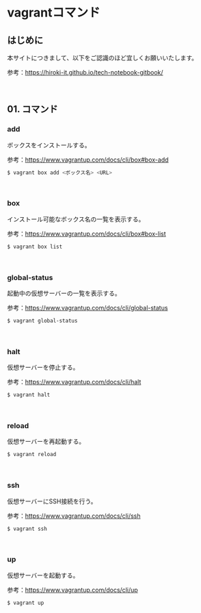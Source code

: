 # vagrantコマンド

## はじめに

本サイトにつきまして、以下をご認識のほど宜しくお願いいたします。

参考：https://hiroki-it.github.io/tech-notebook-gitbook/

<br>

## 01. コマンド

### add

ボックスをインストールする。

参考：https://www.vagrantup.com/docs/cli/box#box-add

```bash
$ vagrant box add <ボックス名> <URL>
```

<br>

### box

インストール可能なボックス名の一覧を表示する。

参考：https://www.vagrantup.com/docs/cli/box#box-list

```bash
$ vagrant box list
```

<br>

### global-status

起動中の仮想サーバーの一覧を表示する。

参考：https://www.vagrantup.com/docs/cli/global-status

```bash
$ vagrant global-status
```

<br>

### halt

仮想サーバーを停止する。

参考：https://www.vagrantup.com/docs/cli/halt

```bash
$ vagrant halt
```

<br>

### reload

仮想サーバーを再起動する。

```bash
$ vagrant reload
```

<br>

### ssh

仮想サーバーにSSH接続を行う。

参考：https://www.vagrantup.com/docs/cli/ssh

```bash
$ vagrant ssh
```

<br>

### up

仮想サーバーを起動する。

参考：https://www.vagrantup.com/docs/cli/up

```bash
$ vagrant up
```

